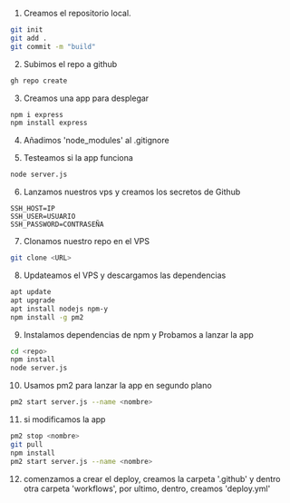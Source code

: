 1. Creamos el repositorio local.

```bash
git init
git add .
git commit -m "build"
```
2. Subimos el repo a github

```bash
gh repo create
```
3. Creamos una app para desplegar
```bash
npm i express
npm install express
```
4. Añadimos 'node_modules' al .gitignore

5. Testeamos si la app funciona

```bash
node server.js
```
6. Lanzamos nuestros vps y creamos los secretos de Github

```
SSH_HOST=IP
SSH_USER=USUARIO
SSH_PASSWORD=CONTRASEÑA
```
7. Clonamos nuestro repo en el VPS
```bash
git clone <URL>
```
8. Updateamos el VPS y descargamos las dependencias

```bash
apt update
apt upgrade
apt install nodejs npm-y
npm install -g pm2
```

9. Instalamos dependencias de npm y Probamos a lanzar la app

```bash
cd <repo>
npm install 
node server.js
```

10. Usamos pm2 para lanzar la app en segundo plano

```bash
pm2 start server.js --name <nombre>
```

11. si modificamos la app

```bash
pm2 stop <nombre>
git pull
npm install
pm2 start server.js --name <nombre>
```

12. comenzamos a crear el deploy, creamos la carpeta '.github' y dentro otra carpeta 'workflows', por ultimo, dentro, creamos 'deploy.yml'
